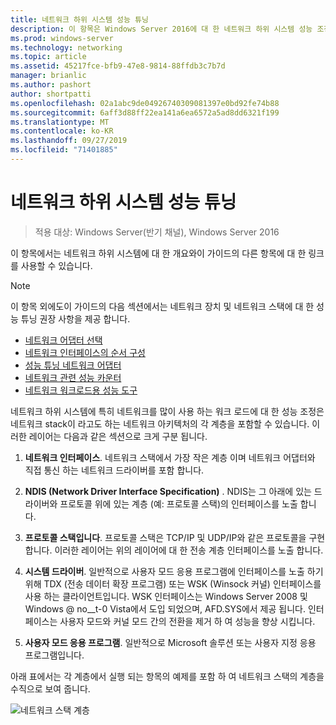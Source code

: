 ```yaml
---
title: 네트워크 하위 시스템 성능 튜닝
description: 이 항목은 Windows Server 2016에 대 한 네트워크 하위 시스템 성능 조정 가이드의 일부입니다.
ms.prod: windows-server
ms.technology: networking
ms.topic: article
ms.assetid: 45217fce-bfb9-47e8-9814-88ffdb3c7b7d
manager: brianlic
ms.author: pashort
author: shortpatti
ms.openlocfilehash: 02a1abc9de04926740309081397e0bd92fe74b88
ms.sourcegitcommit: 6aff3d88ff22ea141a6ea6572a5ad8dd6321f199
ms.translationtype: MT
ms.contentlocale: ko-KR
ms.lasthandoff: 09/27/2019
ms.locfileid: "71401885"
---
```

# <a name="network-subsystem-performance-tuning"></a>네트워크 하위 시스템 성능 튜닝

>적용 대상: Windows Server(반기 채널), Windows Server 2016

이 항목에서는 네트워크 하위 시스템에 대 한 개요와이 가이드의 다른 항목에 대 한 링크를 사용할 수 있습니다.

>[!NOTE]
>이 항목 외에도이 가이드의 다음 섹션에서는 네트워크 장치 및 네트워크 스택에 대 한 성능 튜닝 권장 사항을 제공 합니다.
> - [네트워크 어댑터 선택](net-sub-choose-nic.md)
> - [네트워크 인터페이스의 순서 구성](net-sub-interface-metric.md)
> - [성능 튜닝 네트워크 어댑터](net-sub-performance-tuning-nics.md)
> - [네트워크 관련 성능 카운터](net-sub-performance-counters.md)
> - [네트워크 워크로드용 성능 도구](net-sub-performance-tools.md)

네트워크 하위 시스템에 특히 네트워크를 많이 사용 하는 워크 로드에 대 한 성능 조정은 네트워크 stack이 라고도 하는 네트워크 아키텍처의 각 계층을 포함할 수 있습니다. 이러한 레이어는 다음과 같은 섹션으로 크게 구분 됩니다.

1. **네트워크 인터페이스**. 네트워크 스택에서 가장 작은 계층 이며 네트워크 어댑터와 직접 통신 하는 네트워크 드라이버를 포함 합니다.

2. **NDIS (Network Driver Interface Specification)** . NDIS는 그 아래에 있는 드라이버와 프로토콜 위에 있는 계층 (예: 프로토콜 스택)의 인터페이스를 노출 합니다.
  
3. **프로토콜 스택입니다**. 프로토콜 스택은 TCP/IP 및 UDP/IP와 같은 프로토콜을 구현 합니다. 이러한 레이어는 위의 레이어에 대 한 전송 계층 인터페이스를 노출 합니다.
  
4. **시스템 드라이버**. 일반적으로 사용자 모드 응용 프로그램에 인터페이스를 노출 하기 위해 TDX (전송 데이터 확장 프로그램) 또는 WSK (Winsock 커널) 인터페이스를 사용 하는 클라이언트입니다. WSK 인터페이스는 Windows Server 2008 및 Windows @ no__t-0 Vista에서 도입 되었으며, AFD.SYS에서 제공 됩니다. 인터페이스는 사용자 모드와 커널 모드 간의 전환을 제거 하 여 성능을 향상 시킵니다.
  
5. **사용자 모드 응용 프로그램**. 일반적으로 Microsoft 솔루션 또는 사용자 지정 응용 프로그램입니다.

아래 표에서는 각 계층에서 실행 되는 항목의 예제를 포함 하 여 네트워크 스택의 계층을 수직으로 보여 줍니다.  

![네트워크 스택 계층](../../media/Network-Subsystem/network-layers.jpg)


